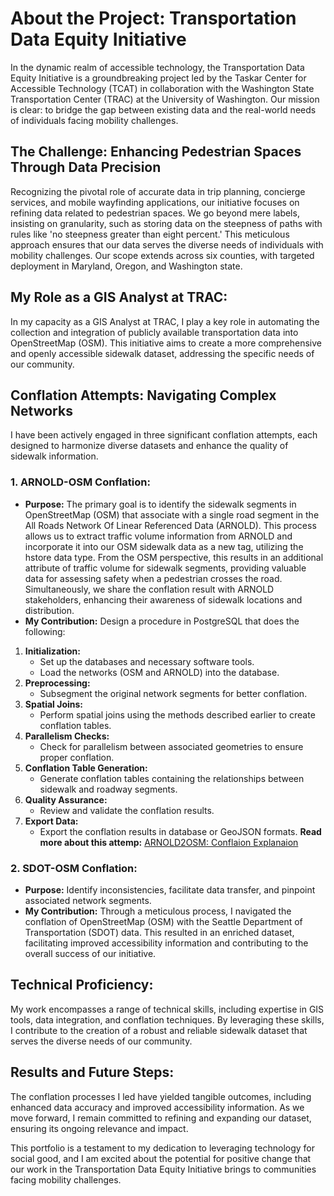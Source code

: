 # About the Project: Transportation Data Equity Initiative

In the dynamic realm of accessible technology, the Transportation Data Equity Initiative is a groundbreaking project led by the Taskar Center for Accessible Technology (TCAT) in collaboration with the Washington State Transportation Center (TRAC) at the University of Washington. Our mission is clear: to bridge the gap between existing data and the real-world needs of individuals facing mobility challenges.

## The Challenge: Enhancing Pedestrian Spaces Through Data Precision

Recognizing the pivotal role of accurate data in trip planning, concierge services, and mobile wayfinding applications, our initiative focuses on refining data related to pedestrian spaces. We go beyond mere labels, insisting on granularity, such as storing data on the steepness of paths with rules like 'no steepness greater than eight percent.' This meticulous approach ensures that our data serves the diverse needs of individuals with mobility challenges. Our scope extends across six counties, with targeted deployment in Maryland, Oregon, and Washington state.

## My Role as a GIS Analyst at TRAC:

In my capacity as a GIS Analyst at TRAC, I play a key role in automating the collection and integration of publicly available transportation data into OpenStreetMap (OSM). This initiative aims to create a more comprehensive and openly accessible sidewalk dataset, addressing the specific needs of our community.

## Conflation Attempts: Navigating Complex Networks

I have been actively engaged in three significant conflation attempts, each designed to harmonize diverse datasets and enhance the quality of sidewalk information.

### 1. ARNOLD-OSM Conflation:
   - **Purpose:** The primary goal is to identify the sidewalk segments in OpenStreetMap (OSM) that associate with a single road segment in the All Roads Network Of Linear Referenced Data (ARNOLD). This process allows us to extract traffic volume information from ARNOLD and incorporate it into our OSM sidewalk data as a new tag, utilizing the hstore data type. From the OSM perspective, this results in an additional attribute of traffic volume for sidewalk segments, providing valuable data for assessing safety when a pedestrian crosses the road. Simultaneously, we share the conflation result with ARNOLD stakeholders, enhancing their awareness of sidewalk locations and distribution.
   - **My Contribution:** Design a procedure in PostgreSQL that does the following:
   1. **Initialization:**
      - Set up the databases and necessary software tools.
      - Load the networks (OSM and ARNOLD) into the database.
   2. **Preprocessing:**
      - Subsegment the original network segments for better conflation.
   3. **Spatial Joins:**
      - Perform spatial joins using the methods described earlier to create conflation tables.
   4. **Parallelism Checks:**
      - Check for parallelism between associated geometries to ensure proper conflation.
   5. **Conflation Table Generation:**
      - Generate conflation tables containing the relationships between sidewalk and roadway segments.
   6. **Quality Assurance:**
      - Review and validate the conflation results.
   7. **Export Data:**
      - Export the conflation results in database or GeoJSON formats.
   **Read more about this attemp:** [ARNOLD2OSM: Conflaion Explanaion](ARNOLD2OSM\ConflationExplain.md)


### 2. SDOT-OSM Conflation:
   - **Purpose:** Identify inconsistencies, facilitate data transfer, and pinpoint associated network segments.
   - **My Contribution:** Through a meticulous process, I navigated the conflation of OpenStreetMap (OSM) with the Seattle Department of Transportation (SDOT) data. This resulted in an enriched dataset, facilitating improved accessibility information and contributing to the overall success of our initiative.

## Technical Proficiency:

My work encompasses a range of technical skills, including expertise in GIS tools, data integration, and conflation techniques. By leveraging these skills, I contribute to the creation of a robust and reliable sidewalk dataset that serves the diverse needs of our community.

## Results and Future Steps:

The conflation processes I led have yielded tangible outcomes, including enhanced data accuracy and improved accessibility information. As we move forward, I remain committed to refining and expanding our dataset, ensuring its ongoing relevance and impact.

This portfolio is a testament to my dedication to leveraging technology for social good, and I am excited about the potential for positive change that our work in the Transportation Data Equity Initiative brings to communities facing mobility challenges.
